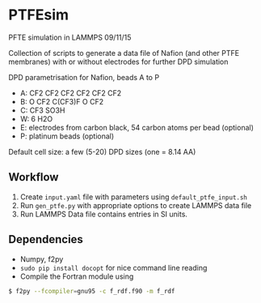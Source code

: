 # PTFEsim

PFTE simulation in LAMMPS
09/11/15

Collection of scripts to generate a data file of Nafion 
(and other PTFE membranes) with or without electrodes
for further DPD simulation

DPD parametrisation for Nafion, beads A to P
* A: CF2 CF2 CF2 CF2 CF2 CF2
* B: O CF2 C(CF3)F O CF2
* C: CF3 SO3H
* W: 6 H2O
* E: electrodes from carbon black, 54 carbon atoms per bead (optional)
* P: platinum beads (optional)

Default cell size: a few (5-20) DPD sizes (one = 8.14 AA)

## Workflow
1. Create `input.yaml` file with parameters using `default_ptfe_input.sh`
2. Run `gen_ptfe.py` with appropriate options to create LAMMPS data file
3. Run LAMMPS
Data file contains entries in SI units.

## Dependencies
* Numpy, f2py
* `sudo pip install docopt` for nice command line reading
* Compile the Fortran module using
 ```bash
 $ f2py --fcompiler=gnu95 -c f_rdf.f90 -m f_rdf
 ```
